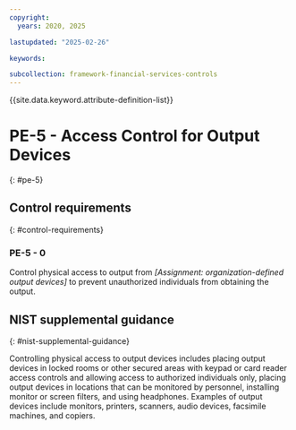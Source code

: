 ```yaml
---
copyright:
  years: 2020, 2025

lastupdated: "2025-02-26"

keywords:

subcollection: framework-financial-services-controls
---
```


{{site.data.keyword.attribute-definition-list}}

# PE-5 - Access Control for Output Devices
{: #pe-5}

## Control requirements
{: #control-requirements}



### PE-5 - 0


Control physical access to output from _[Assignment: organization-defined output devices]_ to prevent unauthorized individuals from obtaining the output.












## NIST supplemental guidance
{: #nist-supplemental-guidance}

Controlling physical access to output devices includes placing output devices in locked rooms or other secured areas with keypad or card reader access controls and allowing access to authorized individuals only, placing output devices in locations that can be monitored by personnel, installing monitor or screen filters, and using headphones. Examples of output devices include monitors, printers, scanners, audio devices, facsimile machines, and copiers.
